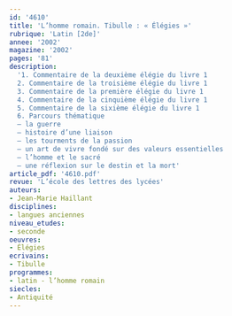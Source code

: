 ```yaml
---
id: '4610'
title: 'L’homme romain. Tibulle : « Élégies »'
rubrique: 'Latin [2de]'
annee: '2002'
magazine: '2002'
pages: '81'
description: 
  '1. Commentaire de la deuxième élégie du livre 1
  2. Commentaire de la troisième élégie du livre 1
  3. Commentaire de la première élégie du livre 1
  4. Commentaire de la cinquième élégie du livre 1
  5. Commentaire de la sixième élégie du livre 1
  6. Parcours thématique
  – la guerre
  – histoire d’une liaison
  – les tourments de la passion
  – un art de vivre fondé sur des valeurs essentielles
  – l’homme et le sacré
  – une réflexion sur le destin et la mort'
article_pdf: '4610.pdf'
revue: 'L’école des lettres des lycées'
auteurs:
- Jean-Marie Haillant
disciplines:
- langues anciennes
niveau_etudes:
- seconde
oeuvres:
- Élégies
ecrivains:
- Tibulle
programmes:
- latin - l’homme romain
siecles:
- Antiquité
---
```

